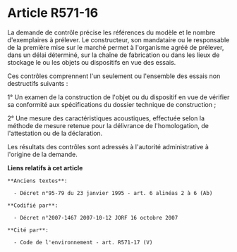 # Article R571-16

La demande de contrôle précise les références du modèle et le nombre d'exemplaires à prélever. Le constructeur, son
mandataire ou le responsable de la première mise sur le marché permet à l'organisme agréé de prélever, dans un délai
déterminé, sur la chaîne de fabrication ou dans les lieux de stockage le ou les objets ou dispositifs en vue des essais.

Ces contrôles comprennent l'un seulement ou l'ensemble des essais non destructifs suivants :

1° Un examen de la construction de l'objet ou du dispositif en vue de vérifier sa conformité aux spécifications du dossier
technique de construction ;

2° Une mesure des caractéristiques acoustiques, effectuée selon la méthode de mesure retenue pour la délivrance de
l'homologation, de l'attestation ou de la déclaration.

Les résultats des contrôles sont adressés à l'autorité administrative à l'origine de la demande.

**Liens relatifs à cet article**

	**Anciens textes**:

	  - Décret n°95-79 du 23 janvier 1995 - art. 6 alinéas 2 à 6 (Ab)

	**Codifié par**:

	  - Décret n°2007-1467 2007-10-12 JORF 16 octobre 2007

	**Cité par**:

	  - Code de l'environnement - art. R571-17 (V)
